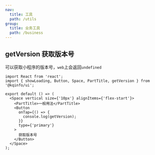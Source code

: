 ```yaml
---
nav:
  title: 工具
  path: /utils
group:
  title: 业务工具
  path: /business
---
```


## getVersion 获取版本号

可以获取小程序的版本号，`web`上会返回`undefined`

```tsx
import React from 'react';
import { showLoading, Button, Space, PartTitle, getVersion } from '@kqinfo/ui';

export default () => (
  <Space vertical size={'10px'} alignItems={'flex-start'}>
    <PartTitle>一般用法</PartTitle>
    <Button
      onTap={() => {
        console.log(getVersion);
      }}
      type={'primary'}
    >
      获取版本号
    </Button>
  </Space>
);
```

<API></API>
